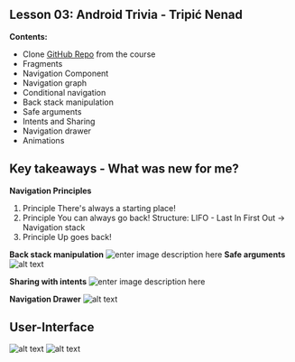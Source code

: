 ﻿## Lesson 03: Android Trivia - Tripi&#x0107; Nenad

**Contents:**

 - Clone [GitHub Repo](https://github.com/udacity/andfun-kotlin-android-trivia) from the course
 - Fragments
 - Navigation Component
 - Navigation graph
 - Conditional navigation
 - Back stack manipulation
 - Safe arguments
 - Intents and Sharing
 - Navigation drawer
 - Animations


## Key takeaways - What was new for me?

**Navigation Principles**
1. Principle
	There's always a starting place!
2. Principle
	You can always go back! Structure: LIFO - Last In First Out -> Navigation stack
3. Principle
	Up goes back!


**Back stack manipulation**
![enter image description here](https://i1.wp.com/blogs.innovationm.com/wp-content/uploads/2018/06/anuj-blog-without-border.png?fit=624%2C390)
**Safe arguments**
![alt text](screenshots/safe_arguments.JPG)

**Sharing with intents**
![enter image description here](http://technxt.net/wp-content/uploads/2019/09/share-816x516.png)

**Navigation Drawer**
![alt text](screenshots/screenshot01.png)


## User-Interface
![alt text](screenshots/screenshot02.png)
![alt text](screenshots/screenshot03.png)



